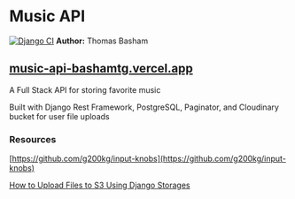 # Music API

[![Django CI](https://github.com/Thomas-Basham/music-api/actions/workflows/django.yml/badge.svg?branch=main)](https://github.com/Thomas-Basham/music-api/actions/workflows/django.yml)
**Author:** Thomas Basham

## [music-api-bashamtg.vercel.app](https://music-api-bashamtg.vercel.app)

A Full Stack API for storing favorite music

Built with Django Rest Framework, PostgreSQL, Paginator, and Cloudinary bucket for user file uploads

### Resources


[https://github.com/g200kg/input-knobs](https://github.com/g200kg/input-knobs)

[How to Upload Files to S3 Using Django Storages](https://www.youtube.com/watch?v=nzLMA9WZqMM&t=152s)
